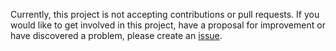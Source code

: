 Currently, this project is not accepting contributions or pull requests. 
If you would like to get involved in this project, have a proposal for improvement or have discovered a problem, 
please create an [issue](https://github.com/Microsoft/omi/issues "issues"). 

 

